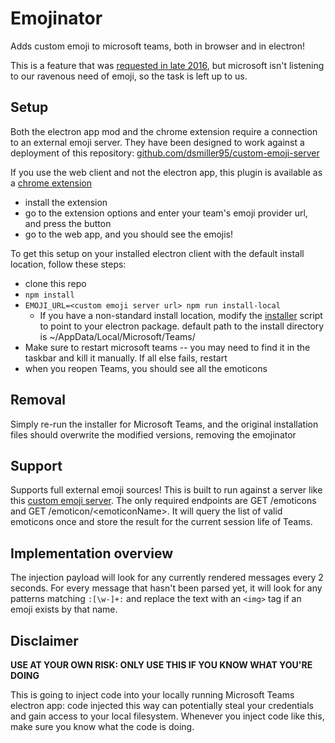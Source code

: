 # Emojinator

Adds custom emoji to microsoft teams, both in browser and in electron!

This is a feature that was [requested in late 2016](https://microsoftteams.uservoice.com/forums/555103-public/suggestions/16934329-allow-adding-custom-emoji-memes-gifs-reactions), but microsoft isn't listening to our ravenous need of emoji, so the task is left up to us.

## Setup

Both the electron app mod and the chrome extension require a connection to an external emoji server. They have been designed to work against a deployment of this repository: [github.com/dsmiller95/custom-emoji-server](https://github.com/dsmiller95/custom-emoji-server)

If you use the web client and not the electron app, this plugin is available as a [chrome extension](https://chrome.google.com/webstore/detail/microsoft-teams-emojinato/eflminelddfglcbimfpncahdiacnnegk)

* install the extension
* go to the extension options and enter your team's emoji provider url, and press the button
* go to the web app, and you should see the emojis!

To get this setup on your installed electron client with the default install location, follow these steps:

* clone this repo
* `npm install`
* `EMOJI_URL=<custom emoji server url> npm run install-local`
  * If you have a non-standard install location, modify the [installer](./installer.sh) script to point to your electron package. default path to the install directory is ~/AppData/Local/Microsoft/Teams/
* Make sure to restart microsoft teams -- you may need to find it in the taskbar and kill it manually. If all else fails, restart
* when you reopen Teams, you should see all the emoticons

## Removal

Simply re-run the installer for Microsoft Teams, and the original installation files should overwrite the modified versions, removing the emojinator

## Support

Supports full external emoji sources! This is built to run against a server like this [custom emoji server](https://github.com/dsmiller95/custom-emoji-server). The only required endpoints are GET /emoticons and GET /emoticon/\<emoticonName\>. It will query the list of valid emoticons once and store the result for the current session life of Teams.

## Implementation overview

The injection payload will look for any currently rendered messages every 2 seconds. For every message that hasn't been parsed yet, it will look for any patterns matching `:[\w-]+:` and replace the text with an `<img>` tag if an emoji exists by that name.

## Disclaimer

**USE AT YOUR OWN RISK: ONLY USE THIS IF YOU KNOW WHAT YOU'RE DOING**

This is going to inject code into your locally running Microsoft Teams electron app: code injected this way can potentially steal your credentials and gain access to your local filesystem. Whenever you inject code like this, make sure you know what the code is doing.

